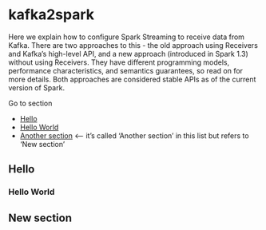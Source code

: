 # kafka2spark

Here we explain how to configure Spark Streaming to receive data from Kafka. 
There are two approaches to this - the old approach using Receivers and Kafka’s high-level API, 
and a new approach (introduced in Spark 1.3) without using Receivers. They have different programming models,
performance characteristics, and semantics guarantees, so read on for more details.
Both approaches are considered stable APIs as of the current version of Spark.



<p>Go to section</p>
<ul>
<li><a href="#hello">Hello</a><br />
</li>
<li><a href="#hello-world">Hello World</a></li>
<li><a href="#new-section">Another section</a> &lt;– it’s called ‘Another section’ in this list but refers to ‘New section’</li>
</ul>
<h2 id="hello">Hello</h2>
<h3 id="hello-world">Hello World</h3>
<h2 id="new-section">New section</h2>

